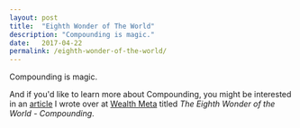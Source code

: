 ```yaml
---
layout: post
title:  "Eighth Wonder of The World"
description: "Compounding is magic."
date:   2017-04-22
permalink: /eighth-wonder-of-the-world/
---
```


Compounding is magic.

And if you'd like to learn more about Compounding, you might be interested in an [article](https://goo.gl/tOBkIE) I wrote over at [Wealth Meta](https://goo.gl/Ox6eAK) titled *The Eighth Wonder of the World - Compounding*. 
